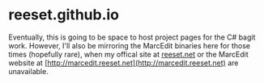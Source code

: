 # reeset.github.io
Eventually, this is going to be space to host project pages for the C# bagit work.  However, I'll also be mirroring the MarcEdit binaries here for those times (hopefully rare), when my offical site at [reeset.net](http://reeset.net) or the MarcEdit website at [http://marcedit.reeset.net](http://marcedit.reeset.net) are unavailable.
